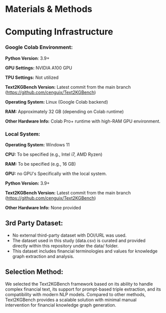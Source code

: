 # Materials & Methods
# Computing Infrastructure
### Google Colab Environment:

**Python Version**: 3.9+

**GPU Settings:** NVIDIA A100 GPU

**TPU Settings:** Not utilized

**Text2KGBench Version:** Latest commit from the main branch (https://github.com/cenguix/Text2KGBench)

**Operating System:** Linux (Google Colab backend)

**RAM:** Approximately 32 GB (depending on Colab runtime)

**Other Hardware Info:** Colab Pro+ runtime with high-RAM GPU environment.

### Local System:

**Operating System:** Windows 11

**CPU:** To be specified (e.g., Intel i7, AMD Ryzen)

**RAM:** To be specified (e.g., 16 GB)

**GPU:** no GPU's Specifically with the local system.

**Python Version:** 3.9+

**Text2KGBench Version:** Latest commit from the main branch (https://github.com/cenguix/Text2KGBench)

**Other Hardware Info:** None provided

## 3rd Party Dataset:
  - No external third-party dataset with DOI/URL was used.
  - The dataset used in this study (data.csv) is curated and provided directly within this repository under the data/ folder.
  - This dataset includes financial terminologies and values for knowledge graph extraction and analysis.

## Selection Method:

We selected the Text2KGBench framework based on its ability to handle complex financial text, its support for prompt-based triple extraction, and its compatibility with modern NLP models. Compared to other methods, Text2KGBench provides a scalable solution with minimal manual intervention for financial knowledge graph generation.
